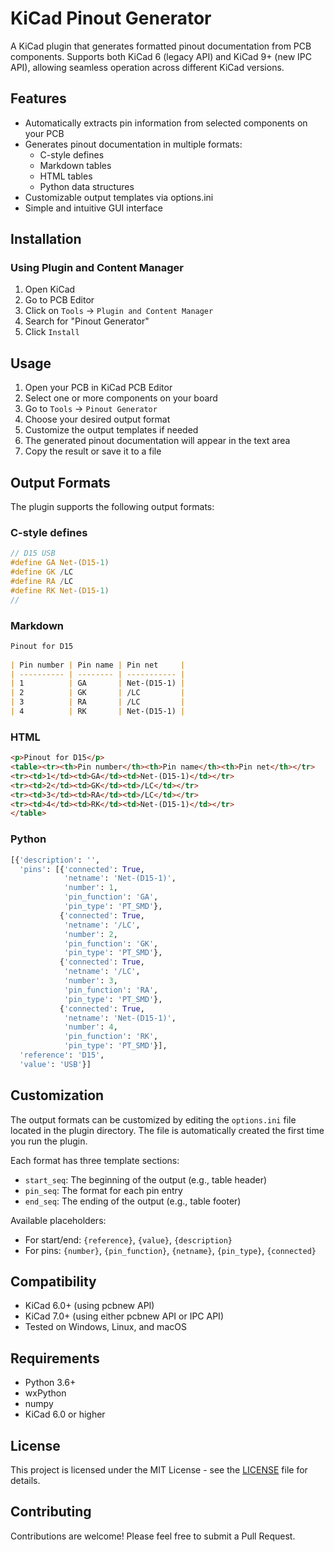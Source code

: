 # KiCad Pinout Generator

A KiCad plugin that generates formatted pinout documentation from PCB components. Supports both KiCad 6 (legacy API) and KiCad 9+ (new IPC API), allowing seamless operation across different KiCad versions.

## Features

- Automatically extracts pin information from selected components on your PCB
- Generates pinout documentation in multiple formats:
  - C-style defines
  - Markdown tables
  - HTML tables
  - Python data structures
- Customizable output templates via options.ini
- Simple and intuitive GUI interface

## Installation

### Using Plugin and Content Manager

1. Open KiCad
2. Go to PCB Editor
3. Click on `Tools` → `Plugin and Content Manager`
4. Search for "Pinout Generator"
5. Click `Install`

## Usage

1. Open your PCB in KiCad PCB Editor
2. Select one or more components on your board
3. Go to `Tools` → `Pinout Generator`
4. Choose your desired output format
5. Customize the output templates if needed
6. The generated pinout documentation will appear in the text area
7. Copy the result or save it to a file

## Output Formats

The plugin supports the following output formats:

### C-style defines

```c
// D15 USB
#define GA Net-(D15-1)
#define GK /LC
#define RA /LC
#define RK Net-(D15-1)
//
```

### Markdown

```markdown
Pinout for D15
        
| Pin number | Pin name | Pin net     |
| ---------- | -------- | ----------- |
| 1          | GA       | Net-(D15-1) |
| 2          | GK       | /LC         |
| 3          | RA       | /LC         |
| 4          | RK       | Net-(D15-1) |
```

### HTML

```html
<p>Pinout for D15</p>
<table><tr><th>Pin number</th><th>Pin name</th><th>Pin net</th></tr>
<tr><td>1</td><td>GA</td><td>Net-(D15-1)</td></tr>
<tr><td>2</td><td>GK</td><td>/LC</td></tr>
<tr><td>3</td><td>RA</td><td>/LC</td></tr>
<tr><td>4</td><td>RK</td><td>Net-(D15-1)</td></tr>
</table>
```

### Python

```python
[{'description': '',
  'pins': [{'connected': True,
            'netname': 'Net-(D15-1)',
            'number': 1,
            'pin_function': 'GA',
            'pin_type': 'PT_SMD'},
           {'connected': True,
            'netname': '/LC',
            'number': 2,
            'pin_function': 'GK',
            'pin_type': 'PT_SMD'},
           {'connected': True,
            'netname': '/LC',
            'number': 3,
            'pin_function': 'RA',
            'pin_type': 'PT_SMD'},
           {'connected': True,
            'netname': 'Net-(D15-1)',
            'number': 4,
            'pin_function': 'RK',
            'pin_type': 'PT_SMD'}],
  'reference': 'D15',
  'value': 'USB'}]
```

## Customization

The output formats can be customized by editing the `options.ini` file located in the plugin directory. The file is automatically created the first time you run the plugin.

Each format has three template sections:
- `start_seq`: The beginning of the output (e.g., table header)
- `pin_seq`: The format for each pin entry
- `end_seq`: The ending of the output (e.g., table footer)

Available placeholders:
- For start/end: `{reference}`, `{value}`, `{description}`
- For pins: `{number}`, `{pin_function}`, `{netname}`, `{pin_type}`, `{connected}`

## Compatibility

- KiCad 6.0+ (using pcbnew API)
- KiCad 7.0+ (using either pcbnew API or IPC API)
- Tested on Windows, Linux, and macOS

## Requirements

- Python 3.6+
- wxPython
- numpy
- KiCad 6.0 or higher

## License

This project is licensed under the MIT License - see the [LICENSE](LICENSE) file for details.

## Contributing

Contributions are welcome! Please feel free to submit a Pull Request.
